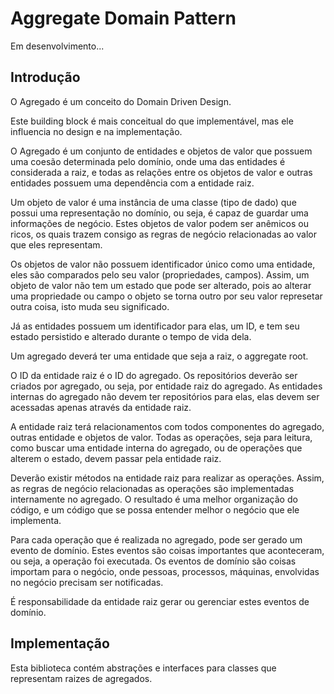 # Aggregate Domain Pattern

Em desenvolvimento...

## Introdução

O Agregado é um conceito do Domain Driven Design.

Este building block é mais conceitual do que implementável, mas ele influencia no design e na implementação.

O Agregado é um conjunto de entidades e objetos de valor que possuem uma coesão determinada pelo domínio, 
onde uma das entidades é considerada a raiz, e todas as relações entre os objetos de valor e outras entidades possuem uma dependência com a entidade raiz.

Um objeto de valor é uma instância de uma classe (tipo de dado) que possui uma representação no domínio, ou seja, 
é capaz de guardar uma informações de negócio. Estes objetos de valor podem ser anêmicos ou ricos,
os quais trazem consigo as regras de negócio relacionadas ao valor que eles representam.

Os objetos de valor não possuem identificador único como uma entidade, eles são comparados pelo seu valor (propriedades, campos).
Assim, um objeto de valor não tem um estado que pode ser alterado, pois ao alterar uma propriedade ou campo o objeto se torna outro
por seu valor represetar outra coisa, isto muda seu significado.

Já as entidades possuem um identificador para elas, um ID, e tem seu estado persistido e alterado durante o tempo de vida dela.

Um agregado deverá ter uma entidade que seja a raiz, o aggregate root.

O ID da entidade raiz é o ID do agregado.
Os repositórios deverão ser criados por agregado, ou seja, por entidade raiz do agregado.
As entidades internas do agregado não devem ter repositórios para elas, elas devem ser acessadas apenas através da entidade raiz.

A entidade raiz terá relacionamentos com todos componentes do agregado, outras entidade e objetos de valor.
Todas as operações, seja para leitura, como buscar uma entidade interna do agregado, ou de operações que alterem o estado,
devem passar pela entidade raiz.

Deverão existir métodos na entidade raiz para realizar as operações. Assim, as regras de negócio relacionadas as operações
são implementadas internamente no agregado. O resultado é uma melhor organização do código, 
e um código que se possa entender melhor o negócio que ele implementa.

Para cada operação que é realizada no agregado, pode ser gerado um evento de domínio.
Estes eventos são coisas importantes que aconteceram, ou seja, a operação foi executada.
Os eventos de domínio são coisas importam para o negócio, onde pessoas, processos, máquinas, envolvidas no negócio precisam
ser notificadas.

É responsabilidade da entidade raiz gerar ou gerenciar estes eventos de domínio.

## Implementação

Esta biblioteca contém abstrações e interfaces para classes que representam raizes de agregados.


